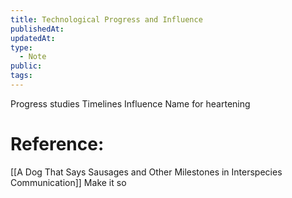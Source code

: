 ```yaml
---
title: Technological Progress and Influence
publishedAt: 
updatedAt: 
type:
  - Note
public: 
tags:
---
```


Progress studies 
Timelines 
Influence 
Name for heartening 

# Reference:
[[A Dog That Says Sausages and Other Milestones in Interspecies Communication]]
Make it so